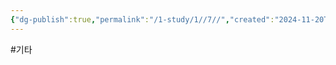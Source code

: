 ```yaml
---
{"dg-publish":true,"permalink":"/1-study/1//7//","created":"2024-11-20T21:02:27.293+09:00","updated":"2025-06-03T20:07:19.869+09:00"}
---
```


#기타
